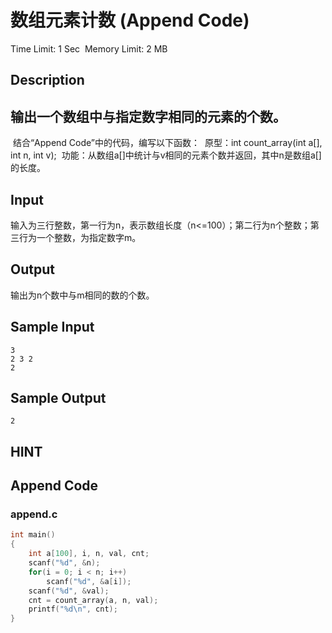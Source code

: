 # 数组元素计数 (Append Code)
Time Limit: 1 Sec  Memory Limit: 2 MB


## Description
输出一个数组中与指定数字相同的元素的个数。
-----------------------------------------------------------------------------
 结合“Append Code”中的代码，编写以下函数：
 原型：int count_array(int a[], int n, int v);
 功能：从数组a[]中统计与v相同的元素个数并返回，其中n是数组a[]的长度。


## Input
输入为三行整数，第一行为n，表示数组长度（n<=100）；第二行为n个整数；第三行为一个整数，为指定数字m。





## Output
输出为n个数中与m相同的数的个数。


## Sample Input
```
3
2 3 2
2

```
## Sample Output
```
2
```

## HINT


## Append Code
### append.c
```c
int main()
{
    int a[100], i, n, val, cnt;
    scanf("%d", &n);
    for(i = 0; i < n; i++)
        scanf("%d", &a[i]);
    scanf("%d", &val);
    cnt = count_array(a, n, val);
    printf("%d\n", cnt);
}

```
